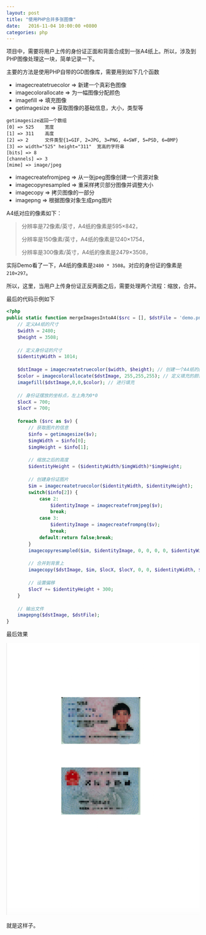 ```yaml
---
layout: post
title: "使用PHP合并多张图像"
date:   2016-11-04 10:00:00 +0800
categories: php
---
```

项目中，需要将用户上传的身份证正面和背面合成到一张A4纸上。所以，涉及到PHP图像处理这一块，简单记录一下。

主要的方法是使用PHP自带的GD图像库，需要用到如下几个函数

* imagecreatetruecolor      => 新建一个真彩色图像
* imagecolorallocate        => 为一幅图像分配颜色
* imagefill                 => 填充图像
* getimagesize              => 获取图像的基础信息，大小，类型等
```text
getimagesize返回一个数组
[0] => 525    宽度
[1] => 311    高度
[2] => 2      文件类型{1=GIF, 2=JPG, 3=PNG, 4=SWF, 5=PSD, 6=BMP}
[3] => width="525" height="311"  宽高的字符串
[bits] => 8
[channels] => 3
[mime] => image/jpeg
```
* imagecreatefromjpeg       => 从一张jpeg图像创建一个资源对象
* imagecopyresampled        => 重采样拷贝部分图像并调整大小
* imagecopy                 => 拷贝图像的一部分
* imagepng                  => 根据图像对象生成png图片

A4纸对应的像素如下：

> 分辨率是72像素/英寸，A4纸的像素是595×842，
>
> 分辨率是150像素/英寸，A4纸的像素是1240×1754，
>
> 分辨率是300像素/英寸，A4纸的像素是2479×3508，

实际Demo看了一下，A4纸的像素是`2480 * 3508`。对应的身份证的像素是`210×297`。

所以，这里，当用户上传身份证正反两面之后，需要处理两个流程：缩放，合并。

最后的代码示例如下

```php
<?php
public static function mergeImagesIntoA4($src = [], $dstFile = 'demo.png') {
    // 定义A4纸的尺寸
    $width = 2480;
    $height = 3508;

    // 定义身份证的尺寸
    $identityWidth = 1014;

    $dstImage = imagecreatetruecolor($width, $height); // 创建一个A4纸的图像
    $color = imagecolorallocate($dstImage, 255,255,255); // 定义填充的颜色为白色
    imagefill($dstImage,0,0,$color); // 进行填充

    // 身份证摆放的坐标点，左上角为0*0
    $locX = 700;
    $locY = 700;

    foreach ($src as $v) {
        // 获取图片的信息
        $info = getimagesize($v);
        $imgWidth = $info[0];
        $imgHeight = $info[1];

        // 缩放之后的高度
        $identityHeight = ($identityWidth/$imgWidth)*$imgHeight;

        // 创建身份证图片
        $im = imagecreatetruecolor($identityWidth, $identityHeight);
        switch($info[2]) {
            case 2:
                $identityImage = imagecreatefromjpeg($v);
                break;
            case 3:
                $identityImage = imagecreatefrompng($v);
                break;
            default:return false;break;
        }
        imagecopyresampled($im, $identityImage, 0, 0, 0, 0, $identityWidth, $identityHeight, $imgWidth, $imgHeight);

        // 合并到背景上
        imagecopy($dstImage, $im, $locX, $locY, 0, 0, $identityWidth, $identityHeight);

        // 设置偏移
        $locY += $identityHeight + 300;
    }

    // 输出文件
    imagepng($dstImage, $dstFile);
}
```

最后效果

![图片](/static/assert/imgs/gd.png)

就是这样子。
